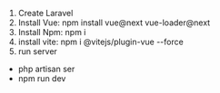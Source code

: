1. Create Laravel
2. Install Vue: npm install vue@next vue-loader@next
3. Install Npm: npm i
4. install vite: npm i @vitejs/plugin-vue --force
5. run server

-   php artisan ser
-   npm run dev
